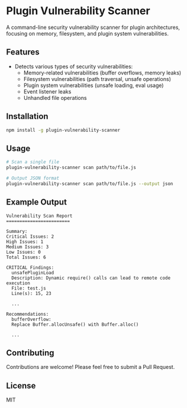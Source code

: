 # Plugin Vulnerability Scanner

A command-line security vulnerability scanner for plugin architectures, focusing on memory, filesystem, and plugin system vulnerabilities.

## Features

- Detects various types of security vulnerabilities:
  - Memory-related vulnerabilities (buffer overflows, memory leaks)
  - Filesystem vulnerabilities (path traversal, unsafe operations)
  - Plugin system vulnerabilities (unsafe loading, eval usage)
  - Event listener leaks
  - Unhandled file operations

## Installation

```bash
npm install -g plugin-vulnerability-scanner
```

## Usage

```bash
# Scan a single file
plugin-vulnerability-scanner scan path/to/file.js

# Output JSON format
plugin-vulnerability-scanner scan path/to/file.js --output json
```

## Example Output

```
Vulnerability Scan Report
========================

Summary:
Critical Issues: 2
High Issues: 1
Medium Issues: 3
Low Issues: 0
Total Issues: 6

CRITICAL Findings:
  unsafePluginLoad
  Description: Dynamic require() calls can lead to remote code execution
  File: test.js
  Line(s): 15, 23

  ...

Recommendations:
  bufferOverflow:
  Replace Buffer.allocUnsafe() with Buffer.alloc()

  ...
```

## Contributing

Contributions are welcome! Please feel free to submit a Pull Request.

## License

MIT
